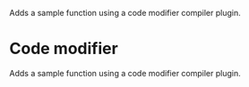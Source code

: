 Adds a sample function using a code modifier compiler plugin.

# Code modifier
Adds a sample function using a code modifier compiler plugin.

